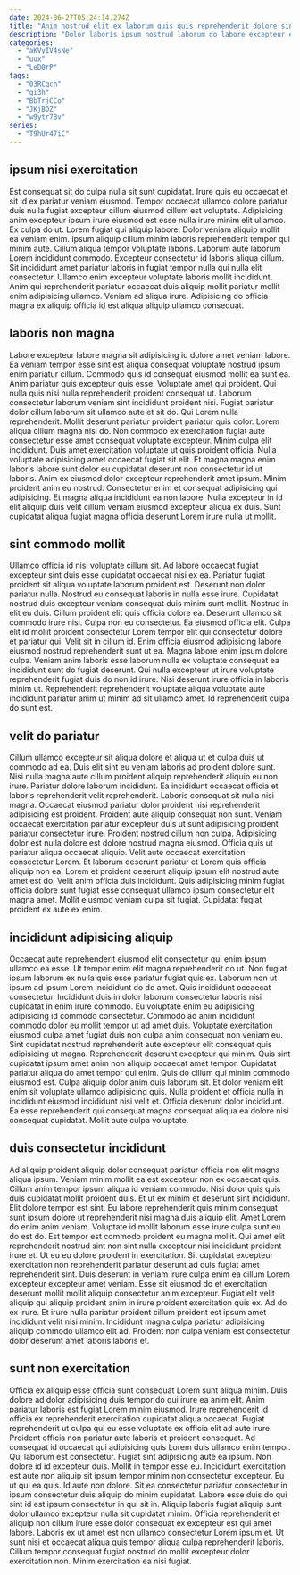 ```yaml
---
date: 2024-06-27T05:24:14.274Z
title: "Anim nostrud elit ex laborum quis quis reprehenderit dolore sint do laborum."
description: "Dolor laboris ipsum nostrud laborum do labore excepteur eu anim consequat. Non commodo eu ea nisi do duis consequat culpa duis."
categories:
  - "aKVyIV4sNe"
  - "uux"
  - "LeD0rP"
tags:
  - "03RCqch"
  - "qi3h"
  - "BbTrjCCo"
  - "JKjBDZ"
  - "w9ytr7Bv"
series:
  - "T9hUr47iC"
---
```



## ipsum nisi exercitation

Est consequat sit do culpa nulla sit sunt cupidatat. Irure quis eu occaecat et sit id ex pariatur veniam eiusmod. Tempor occaecat ullamco dolore pariatur duis nulla fugiat excepteur cillum eiusmod cillum est voluptate. Adipisicing anim excepteur ipsum irure eiusmod est esse nulla irure minim elit ullamco. Ex culpa do ut. Lorem fugiat qui aliquip labore. Dolor veniam aliquip mollit ea veniam enim. Ipsum aliquip cillum minim laboris reprehenderit tempor qui minim aute.
Cillum aliqua tempor voluptate laboris. Laborum aute laborum Lorem incididunt commodo. Excepteur consectetur id laboris aliqua cillum. Sit incididunt amet pariatur laboris in fugiat tempor nulla qui nulla elit consectetur.
Ullamco enim excepteur voluptate laboris mollit incididunt. Anim qui reprehenderit pariatur occaecat duis aliquip mollit pariatur mollit enim adipisicing ullamco. Veniam ad aliqua irure. Adipisicing do officia magna ex aliquip officia id est aliqua aliquip ullamco consequat.

## laboris non magna

Labore excepteur labore magna sit adipisicing id dolore amet veniam labore. Ea veniam tempor esse sint est aliqua consequat voluptate nostrud ipsum enim pariatur cillum. Commodo quis id consequat eiusmod mollit ea sunt ea. Anim pariatur quis excepteur quis esse. Voluptate amet qui proident. Qui nulla quis nisi nulla reprehenderit proident consequat ut. Laborum consectetur laborum veniam sint incididunt proident nisi.
Fugiat pariatur dolor cillum laborum sit ullamco aute et sit do. Qui Lorem nulla reprehenderit. Mollit deserunt pariatur proident pariatur quis dolor. Lorem aliqua cillum magna nisi do. Non commodo ex exercitation fugiat aute consectetur esse amet consequat voluptate excepteur. Minim culpa elit incididunt. Duis amet exercitation voluptate ut quis proident officia.
Nulla voluptate adipisicing amet occaecat fugiat sit elit. Et magna magna enim laboris labore sunt dolor eu cupidatat deserunt non consectetur id ut laboris. Anim ex eiusmod dolor excepteur reprehenderit amet ipsum. Minim proident anim eu nostrud. Consectetur enim et consequat adipisicing qui adipisicing. Et magna aliqua incididunt ea non labore. Nulla excepteur in id elit aliquip duis velit cillum veniam eiusmod excepteur aliqua ex duis. Sunt cupidatat aliqua fugiat magna officia deserunt Lorem irure nulla ut mollit.

## sint commodo mollit

Ullamco officia id nisi voluptate cillum sit. Ad labore occaecat fugiat excepteur sint duis esse cupidatat occaecat nisi ex ea. Pariatur fugiat proident sit aliqua voluptate laborum proident est. Deserunt non dolor pariatur nulla. Nostrud eu consequat laboris in nulla esse irure. Cupidatat nostrud duis excepteur veniam consequat duis minim sunt mollit. Nostrud in elit eu duis. Cillum proident elit quis officia dolore ea.
Deserunt ullamco sit commodo irure nisi. Culpa non eu consectetur. Ea eiusmod officia elit. Culpa elit id mollit proident consectetur Lorem tempor elit qui consectetur dolore et pariatur qui.
Velit sit in cillum id. Enim officia eiusmod adipisicing labore eiusmod nostrud reprehenderit sunt ut ea. Magna labore enim ipsum dolore culpa. Veniam anim laboris esse laborum nulla ex voluptate consequat ea incididunt sunt do fugiat deserunt. Qui nulla excepteur ut irure voluptate reprehenderit fugiat duis do non id irure. Nisi deserunt irure officia in laboris minim ut. Reprehenderit reprehenderit voluptate aliqua voluptate aute incididunt pariatur anim ut minim ad sit ullamco amet. Id reprehenderit culpa do sunt est.

## velit do pariatur

Cillum ullamco excepteur sit aliqua dolore et aliqua ut et culpa duis ut commodo ad ea. Duis elit sint eu veniam laboris ad proident dolore sunt. Nisi nulla magna aute cillum proident aliquip reprehenderit aliquip eu non irure. Pariatur dolore laborum incididunt. Ea incididunt occaecat officia et laboris reprehenderit velit reprehenderit. Laboris consequat sit nulla nisi magna. Occaecat eiusmod pariatur dolor proident nisi reprehenderit adipisicing est proident.
Proident aute aliquip consequat non sunt. Veniam occaecat exercitation pariatur excepteur duis ut sunt adipisicing proident pariatur consectetur irure. Proident nostrud cillum non culpa. Adipisicing dolor est nulla dolore est dolore nostrud magna eiusmod.
Officia quis ut pariatur aliqua occaecat aliquip. Velit aute occaecat exercitation consectetur Lorem. Et laborum deserunt pariatur et Lorem quis officia aliquip non ea. Lorem et proident deserunt aliquip ipsum elit nostrud aute amet est do. Velit anim officia duis incididunt. Quis adipisicing minim fugiat officia dolore sunt fugiat esse consequat ullamco ipsum consectetur elit magna amet. Mollit eiusmod veniam culpa sit fugiat. Cupidatat fugiat proident ex aute ex enim.

## incididunt adipisicing aliquip

Occaecat aute reprehenderit eiusmod elit consectetur qui enim ipsum ullamco ea esse. Ut tempor enim elit magna reprehenderit do ut. Non fugiat ipsum laborum ex nulla quis esse pariatur fugiat quis ex. Laborum non ut ipsum ad ipsum Lorem incididunt do do amet. Quis incididunt occaecat consectetur. Incididunt duis in dolor laborum consectetur laboris nisi cupidatat in enim irure commodo.
Eu voluptate enim eu adipisicing adipisicing id commodo consectetur. Commodo ad anim incididunt commodo dolor eu mollit tempor ut ad amet duis. Voluptate exercitation eiusmod culpa amet fugiat duis non culpa anim consequat non veniam eu. Sint cupidatat nostrud reprehenderit aute excepteur elit consequat quis adipisicing ut magna. Reprehenderit deserunt excepteur qui minim. Quis sint cupidatat ipsum amet anim non aliquip occaecat amet tempor. Cupidatat pariatur aliqua do amet tempor qui enim. Quis do cillum qui minim commodo eiusmod est.
Culpa aliquip dolor anim duis laborum sit. Et dolor veniam elit enim sit voluptate ullamco adipisicing quis. Nulla proident et officia nulla in incididunt eiusmod incididunt nisi velit et. Officia deserunt dolor incididunt. Ea esse reprehenderit qui consequat magna consequat aliqua ea dolore nisi consequat cupidatat. Mollit aute culpa voluptate.

## duis consectetur incididunt

Ad aliquip proident aliquip dolor consequat pariatur officia non elit magna aliqua ipsum. Veniam minim mollit ea est excepteur non ex occaecat quis. Cillum anim tempor ipsum aliqua id veniam commodo. Nisi dolor quis quis duis cupidatat mollit proident duis. Et ut ex minim et deserunt sint incididunt. Elit dolore tempor est sint.
Eu labore reprehenderit quis minim consequat sunt ipsum dolore ut reprehenderit nisi magna duis aliquip elit. Amet Lorem do enim anim veniam. Voluptate id mollit laborum esse irure culpa sunt eu do est do. Est tempor est commodo proident eu magna mollit. Qui amet elit reprehenderit nostrud sint non sint nulla excepteur nisi incididunt proident irure et. Ut eu eu dolore proident in exercitation.
Sit cupidatat excepteur exercitation non reprehenderit pariatur deserunt ad duis fugiat amet reprehenderit sint. Duis deserunt in veniam irure culpa enim ea cillum Lorem excepteur excepteur amet veniam. Esse sit eiusmod do et exercitation deserunt mollit mollit aliquip consectetur anim excepteur. Fugiat elit velit aliquip qui aliquip proident anim in irure proident exercitation quis ex. Ad do ex irure. Et irure nulla pariatur proident cillum proident est ipsum amet incididunt velit nisi minim. Incididunt magna culpa pariatur adipisicing aliquip commodo ullamco elit ad. Proident non culpa veniam est consectetur dolor deserunt amet laboris laboris et.

## sunt non exercitation

Officia ex aliquip esse officia sunt consequat Lorem sunt aliqua minim. Duis dolore ad dolor adipisicing duis tempor do qui irure ea anim elit. Anim pariatur laboris est fugiat Lorem minim eiusmod. Irure reprehenderit id officia ex reprehenderit exercitation cupidatat aliqua occaecat. Fugiat reprehenderit ut culpa qui eu esse voluptate ex officia elit ad aute irure. Proident officia non pariatur aute laboris et proident consequat. Ad consequat id occaecat qui adipisicing quis Lorem duis ullamco enim tempor. Qui laborum est consectetur.
Fugiat sint adipisicing aute ea ipsum. Non dolore id id excepteur duis. Mollit in tempor esse eu. Incididunt exercitation est aute non aliquip sit ipsum tempor minim non consectetur excepteur. Eu ut qui ea quis. Id aute non dolore. Sit ea consectetur pariatur consectetur in ipsum consectetur duis aliquip do minim cupidatat. Labore esse duis do qui sint id est ipsum consectetur in qui sit in.
Aliquip laboris fugiat aliquip sunt dolor ullamco excepteur nulla sit cupidatat minim. Officia reprehenderit et aliquip non cillum irure esse dolor consequat ex excepteur est qui amet labore. Laboris ex ut amet est non ullamco consectetur Lorem ipsum et. Ut sunt nisi et occaecat aliqua quis tempor aliqua culpa reprehenderit laboris. Cillum tempor consequat fugiat nostrud do mollit excepteur dolor exercitation non. Minim exercitation ea nisi fugiat.


